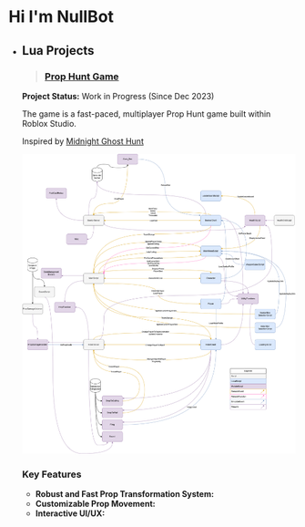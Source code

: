 # Hi I'm NullBot

- ## Lua Projects
  >### [Prop Hunt Game](https://www.roblox.com/games/15770783003/Game)
    **Project Status:** Work in Progress (Since Dec 2023)
    
    The game is a fast-paced, multiplayer Prop Hunt game built within Roblox Studio.
    
    Inspired by [Midnight Ghost Hunt](https://store.steampowered.com/app/915810/Midnight_Ghost_Hunt/)

    <img src="images/Matrix.png" height="80%" width="100%" alt="Disk Sanitization Steps"/>

    ### Key Features
    - **Robust and Fast Prop Transformation System:**
    - **Customizable Prop Movement:**
    - **Interactive UI/UX:**
